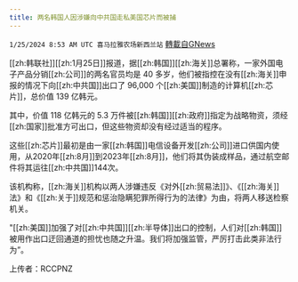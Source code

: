 ```yaml
---
title: 两名韩国人因涉嫌向中共国走私美国芯片而被捕
---
```

`1/25/2024 8:53 AM UTC 喜马拉雅农场新西兰站` [轉載自GNews](https://gnews.org/articles/2251858)

[[zh:韩联社]][[zh:1月25日]]报道，据[[zh:韩国]][[zh:海关]]总署称，一家外国电子产品分销[[zh:公司]]的两名官员均是 40 多岁，他们被指控在没有[[zh:海关]]申报的情况下向[[zh:中共国]]出口了 96,000 个[[zh:美国]]制造的计算机[[zh:芯片]]，总价值 139 亿韩元。 

其中，价值 118 亿韩元的 5.3 万件被[[zh:韩国]][[zh:政府]]指定为战略物资，须经[[zh:国家]]批准方可出口，但这些物资却没有经过适当的程序。 

这些[[zh:芯片]]最初是由一家[[zh:韩国]]电信设备开发[[zh:公司]]进口供国内使用，从2020年[[zh:8月]]到2023年[[zh:8月]]，他们将其伪装成样品，通过航空邮件将其运往[[zh:中共国]]144次。 

该机构称，[[zh:海关]]机构以两人涉嫌违反《对外[[zh:贸易法]]》、《[[zh:海关]]法》和《[[zh:关于]]规范和惩治隐瞒犯罪所得行为的法律》为由，将两人移送检察机关。 

"[[zh:美国]]加强了对[[zh:中共国]][[zh:半导体]]出口的控制，人们对[[zh:韩国]]被用作出口迂回通道的担忧也随之升温。我们将加强监管，严厉打击此类非法行为”。

上传者：RCCPNZ
